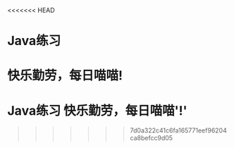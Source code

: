<<<<<<< HEAD
# Java练习

快乐勤劳，每日喵喵!
=======
# Java练习 快乐勤劳，每日喵喵'!'
>>>>>>> 7d0a322c41c6fa165771eef96204ca8befcc9d05
